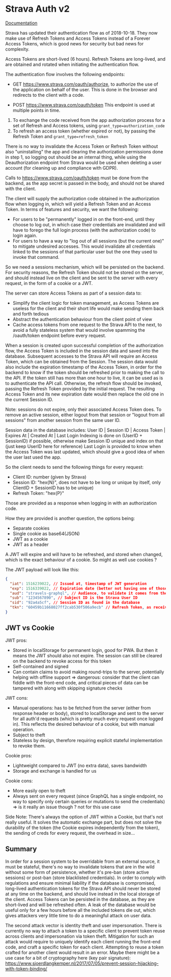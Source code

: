 # Strava Auth v2

[Documentation](https://developers.strava.com/docs/authentication/)

Strava has updated their authentication flow as of 2018-10-18. They now make use
of Refresh Tokens and Access Tokens instead of a Forever Access Tokens,
which is good news for security but bad news for complexity.

Access Tokens are short-lived (6 hours).
Refresh Tokens are long-lived, and are obtained and rotated when initiating the
authentication flow.

The authentication flow involves the following endpoints:

- GET https://www.strava.com/oauth/authorize, to authorize the use of the application
  on behalf of the user.
  This is done in the browser and redirects to the client with a code.

- POST https://www.strava.com/oauth/token
  This endpoint is used at multiple points in time.

1. To exchange the code received from the app authorization process for a set
   of Refresh and Access tokens, using `grant_type=authorization_code`
2. To refresh an access token (whether expired or not), by passing the Refresh
   Token and `grant_type=refresh_token`

There is no way to invalidate the Access Token or Refresh Token without also
"uninstalling" the app and clearing the authorization permissions done in step 1,
so logging out should be an internal thing, while using the Deauthorization
endpoint from Strava would be used when deleting a user account (for cleaning up
and compliance with GDPR).

Calls to https://www.strava.com/oauth/token must be done from the backend, as
the app secret is passed in the body, and should not be shared with the client.

The client will supply the authorization code obtained in the authorization flow
when logging in, which will yield a Refresh Token and an Access Token.
In terms of features and security, we want the following:

- For users to be "permanently" logged in on the front-end, until they choose to
  log out, in which case their credentials are invalidated and will have to forego
  the full login process (with the authorization code) to login again.
- For users to have a way to "log out of all sessions (but the current one)" to
  mitigate undesired accesses. This would invalidate all credentials linked to
  the sessions of that particular user but the one they used to invoke that command.

So we need a sessions mechanism, which will be persisted on the backend.
For security reasons, the Refresh Token should not be stored on the server, and
should instead live on the client and be sent to the server with every request,
in the form of a cookie or a JWT.

The server can store Access Tokens as part of a session data to:

- Simplify the client logic for token management, as Access Tokens are useless
  for the client and their short life would make sending them back and forth tedious
- Abstract the authentication behaviour from the client point of view
- Cache access tokens from one request to the Strava API to the next, to avoid
  a fully stateless system that would involve spamming the /oauth/token endpoint
  before every request.

When a session is created upon successful completion of the authorization flow,
the Access Token is included in the session data and saved into the database.
Subsequent accesses to the Strava API will require an Access Token, which can
be obtained from the Session. The session data would also include the expiration
timestamp of the Access Token, in order for the backend to know if the token
should be refreshed prior to making the call to the API. If the token still has
more than one hour to live, it can be used as is to authenticate the API call.
Otherwise, the refresh flow should be invoked, passing the Refresh Token provided
by the initial request. The resulting Access Token and its new expiration date
would then replace the old one in the current Session ID.

Note: sessions do not expire, only their associated Access Token does. To remove
an active session, either logout from that session or "logout from all sessions"
from another session from the same user ID.

Session data in the database includes:
User ID | Session ID | Access Token | Expires At | Created At | Last Login
Indexing is done on (UserID + SessionID) if possible, otherwise make Session ID
unique and index on that (just keep UserID here for reference)
Last Login is provided to know when the Access Token was last updated, which
should give a good idea of when the user last used the app.

So the client needs to send the following things for every request:

- Client ID: number (given by Strava)
- Session ID: "hex{N}", does not have to be long or unique by itself, only
  ClientID + SessionID has to be unique)
- Refresh Token: "hex{P}"

Those are provided as a response when logging in with an authorization code.

How they are provided is another question, the options being:

- Separate cookies
- Single cookie as base64(JSON)
- JWT as a cookie
- JWT as a header

A JWT will expire and will have to be refreshed, and stored when changed, which
is the exact behaviour of a cookie. So might as well use cookies ?

The JWT payload will look like this:

```json
{
  "iat": 1516239022, // Issued at, timestamp of JWT generation
  "exp": 1516339022, // Expiration date (better not having one of those)
  "aud": "stravels-graphql", // Audience, to validate it comes from the server (in complement of the signature check)
  "sub": "1234567890", // Subject ID is the Strava User ID
  "sid": "92a4a5cf", // Session ID as found in the database
  "tkn": "60459b11668027ff2cab530f506a9ecb" // Refresh Token, as received
}
```

## JWT vs Cookie

JWT pros:

- Stored in localStorage for permanent login, good for PWA. But then it means
  the JWT should also not expire. The session can still be cleared on the backend
  to revoke access for this token
- Self-contained and signed
- Can contain claims to avoid making round-trips to the server, potentially
  helping with offline support
  => dangerous: consider that the client can fiddle with the front-end code,
  and critical pieces of data can be tampered with along with skipping signature
  checks

JWT cons:

- Manual operations: has to be fetched from the server (either from response
  header or body), stored to localStorage and sent to the server for all auth'd
  requests (which is pretty much every request once logged in). This reflects
  the desired behaviour of a cookie, but with manual operation.
- Subject to theft
- Stateless by design, therefore requiring explicit stateful implementation to
  revoke them.

Cookie pros:

- Lightweight compared to JWT (no extra data), saves bandwidth
- Storage and exchange is handled for us

Cookie cons:

- More easily open to theft
- Always sent on every request (since GraphQL has a single endpoint, no way to
  specify only certain queries or mutations to send the credentials)
  => is it really an issue though ? not for this use case

Side Note:
There's always the option of JWT within a Cookie, but that's not really useful.
It solves the automatic exchange part, but does not solve the durability of the
token (the Cookie expires independently from the token), the sending of creds
for every request, the overhead in size...

## Summary

In order for a session system to be overridable from an external source, it must
be stateful, there's no way to invalidate tokens that are in the wild without
some form of persistence, whether it's pre-ban (store active sessions) or
post-ban (store blacklisted credentials).
In order to comply with regulations and ensure minimal liability if the database
is compromised, long-lived authentication tokens for the Strava API should never
be stored at any time on the backend, and should live instead in the local
storage of the client. Access Tokens can be persisted in the database, as they
are short-lived and will be refreshed often. A leak of the database would be
useful only for a few hours before all the included tokens die out, which gives
attackers very little time to do a meaningful attack on user data.

The second attack vector is identity theft and user impersonation. There is
currently no way to attach a token to a specific client to prevent token reuse
across clients and impersonation via token theft. Mitigation for such an attack
would require to uniquely identify each client running the front-end code, and
craft a specific token for each client. Attempting to reuse a token crafted for
another client would result in an error. Maybe there might be a use case for a
bit of cryptography here (key pair signature):
https://www.sjoerdlangkemper.nl/2017/07/05/prevent-session-hijacking-with-token-binding/
